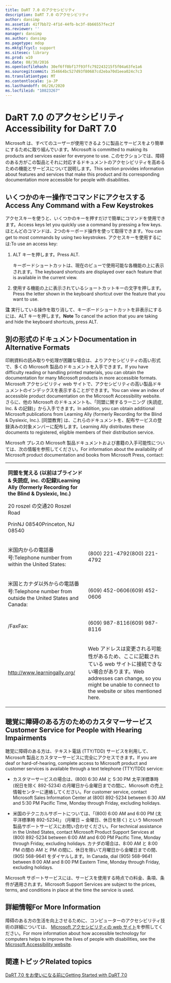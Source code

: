 ```yaml
---
title: DaRT 7.0 のアクセシビリティ
description: DaRT 7.0 のアクセシビリティ
author: dansimp
ms.assetid: 41f7bb72-4f1d-44fb-bc3f-8b66557fec2f
ms.reviewer: ''
manager: dansimp
ms.author: dansimp
ms.pagetype: mdop
ms.mktglfcycl: support
ms.sitesec: library
ms.prod: w10
ms.date: 08/30/2016
ms.openlocfilehash: 30ef6ff0bf17f93ffc792243215f5f04a63fe1a6
ms.sourcegitcommit: 354664bc527d93f80687cd2eba70d1eea024c7c3
ms.translationtype: MT
ms.contentlocale: ja-JP
ms.lasthandoff: 06/26/2020
ms.locfileid: "10823267"
---
```

# <span data-ttu-id="a4d8c-103">DaRT 7.0 のアクセシビリティ</span><span class="sxs-lookup"><span data-stu-id="a4d8c-103">Accessibility for DaRT 7.0</span></span>


<span data-ttu-id="a4d8c-104">Microsoft は、すべてのユーザーが使用できるように製品とサービスをより簡単にするために取り組んでいます。</span><span class="sxs-lookup"><span data-stu-id="a4d8c-104">Microsoft is committed to making its products and services easier for everyone to use.</span></span> <span data-ttu-id="a4d8c-105">このセクションでは、障碍のある方がこの製品とそれに対応するドキュメントのアクセシビリティを高めるための機能とサービスについて説明します。</span><span class="sxs-lookup"><span data-stu-id="a4d8c-105">This section provides information about features and services that make this product and its corresponding documentation more accessible for people with disabilities.</span></span>

## <span data-ttu-id="a4d8c-106">いくつかのキー操作でコマンドにアクセスする</span><span class="sxs-lookup"><span data-stu-id="a4d8c-106">Access Any Command with a Few Keystrokes</span></span>


<span data-ttu-id="a4d8c-107">アクセスキーを使うと、いくつかのキーを押すだけで簡単にコマンドを使用できます。</span><span class="sxs-lookup"><span data-stu-id="a4d8c-107">Access keys let you quickly use a command by pressing a few keys.</span></span> <span data-ttu-id="a4d8c-108">ほとんどのコマンドは、2つのキーボード操作を使って取得できます。</span><span class="sxs-lookup"><span data-stu-id="a4d8c-108">You can get to most commands by using two keystrokes.</span></span> <span data-ttu-id="a4d8c-109">アクセスキーを使用するには:</span><span class="sxs-lookup"><span data-stu-id="a4d8c-109">To use an access key:</span></span>

1.  <span data-ttu-id="a4d8c-110">ALT キーを押します。</span><span class="sxs-lookup"><span data-stu-id="a4d8c-110">Press ALT.</span></span>

    <span data-ttu-id="a4d8c-111">キーボードショートカットは、現在のビューで使用可能な各機能の上に表示されます。</span><span class="sxs-lookup"><span data-stu-id="a4d8c-111">The keyboard shortcuts are displayed over each feature that is available in the current view.</span></span>

2.  <span data-ttu-id="a4d8c-112">使用する機能の上に表示されているショートカットキーの文字を押します。</span><span class="sxs-lookup"><span data-stu-id="a4d8c-112">Press the letter shown in the keyboard shortcut over the feature that you want to use.</span></span>

<span data-ttu-id="a4d8c-113">**注** 実行している操作を取り消して、キーボードショートカットを非表示にするには、ALT キーを押します。</span><span class="sxs-lookup"><span data-stu-id="a4d8c-113">**Note** To cancel the action that you are taking and hide the keyboard shortcuts, press ALT.</span></span>

 

## <span data-ttu-id="a4d8c-114">別の形式のドキュメント</span><span class="sxs-lookup"><span data-stu-id="a4d8c-114">Documentation in Alternative Formats</span></span>


<span data-ttu-id="a4d8c-115">印刷資料の読み取りや処理が困難な場合は、よりアクセシビリティの高い形式で、多くの Microsoft 製品のドキュメントを入手できます。</span><span class="sxs-lookup"><span data-stu-id="a4d8c-115">If you have difficulty reading or handling printed materials, you can obtain the documentation for many Microsoft products in more accessible formats.</span></span> <span data-ttu-id="a4d8c-116">Microsoft アクセシビリティ web サイトで、アクセシビリティの高い製品ドキュメントのインデックスを表示することができます。</span><span class="sxs-lookup"><span data-stu-id="a4d8c-116">You can view an index of accessible product documentation on the Microsoft Accessibility website.</span></span> <span data-ttu-id="a4d8c-117">さらに、他の Microsoft のドキュメントも、「同盟に関するラーニング (失読症, Inc. & の記録)」から入手できます。</span><span class="sxs-lookup"><span data-stu-id="a4d8c-117">In addition, you can obtain additional Microsoft publications from Learning Ally (formerly Recording for the Blind & Dyslexic, Inc.).</span></span> <span data-ttu-id="a4d8c-118">[同盟教育] は、これらのドキュメントを、配布サービスの登録済みの対象メンバーに配布します。</span><span class="sxs-lookup"><span data-stu-id="a4d8c-118">Learning Ally distributes these documents to registered, eligible members of their distribution service.</span></span>

<span data-ttu-id="a4d8c-119">Microsoft プレスの Microsoft 製品ドキュメントおよび書籍の入手可能性については、次の情報を参照してください。</span><span class="sxs-lookup"><span data-stu-id="a4d8c-119">For information about the availability of Microsoft product documentation and books from Microsoft Press, contact:</span></span>

<table>
<colgroup>
<col width="50%" />
<col width="50%" />
</colgroup>
<tbody>
<tr class="odd">
<td align="left"><p><strong><span data-ttu-id="a4d8c-120">同盟を覚える (以前はブラインド &amp; 失読症, inc. の記録)</span><span class="sxs-lookup"><span data-stu-id="a4d8c-120">Learning Ally (formerly Recording for the Blind &amp; Dyslexic, Inc.)</span></span></strong></p>
<p><span data-ttu-id="a4d8c-121">20 roszel の交通</span><span class="sxs-lookup"><span data-stu-id="a4d8c-121">20 Roszel Road</span></span></p>
<p><span data-ttu-id="a4d8c-122">PrinNJ 08540</span><span class="sxs-lookup"><span data-stu-id="a4d8c-122">Princeton, NJ 08540</span></span></p></td>
<td align="left"><p></p></td>
</tr>
<tr class="even">
<td align="left"><p><span data-ttu-id="a4d8c-123">米国内からの電話番号:</span><span class="sxs-lookup"><span data-stu-id="a4d8c-123">Telephone number from within the United States:</span></span></p></td>
<td align="left"><p><span data-ttu-id="a4d8c-124">(800) 221-4792</span><span class="sxs-lookup"><span data-stu-id="a4d8c-124">(800) 221-4792</span></span></p></td>
</tr>
<tr class="odd">
<td align="left"><p><span data-ttu-id="a4d8c-125">米国とカナダ以外からの電話番号:</span><span class="sxs-lookup"><span data-stu-id="a4d8c-125">Telephone number from outside the United States and Canada:</span></span></p></td>
<td align="left"><p><span data-ttu-id="a4d8c-126">(609) 452-0606</span><span class="sxs-lookup"><span data-stu-id="a4d8c-126">(609) 452-0606</span></span></p></td>
</tr>
<tr class="even">
<td align="left"><p><span data-ttu-id="a4d8c-127">/Fax</span><span class="sxs-lookup"><span data-stu-id="a4d8c-127">Fax:</span></span></p></td>
<td align="left"><p><span data-ttu-id="a4d8c-128">(609) 987-8116</span><span class="sxs-lookup"><span data-stu-id="a4d8c-128">(609) 987-8116</span></span></p></td>
</tr>
<tr class="odd">
<td align="left"><p><a href="https://go.microsoft.com/fwlink/?linkid=239" data-raw-source="[http://www.learningally.org/](https://go.microsoft.com/fwlink/?linkid=239)">http://www.learningally.org/</a></p></td>
<td align="left"><p><span data-ttu-id="a4d8c-129">Web アドレスは変更される可能性があるため、ここに記載されている web サイトに接続できない場合があります。</span><span class="sxs-lookup"><span data-stu-id="a4d8c-129">Web addresses can change, so you might be unable to connect to the website or sites mentioned here.</span></span></p></td>
</tr>
</tbody>
</table>

 

## <span data-ttu-id="a4d8c-130">聴覚に障碍のある方のためのカスタマーサービス</span><span class="sxs-lookup"><span data-stu-id="a4d8c-130">Customer Service for People with Hearing Impairments</span></span>


<span data-ttu-id="a4d8c-131">聴覚に障碍のある方は、テキスト電話 (TTY/TDD) サービスを利用して、Microsoft 製品とカスタマーサービスに完全にアクセスできます。</span><span class="sxs-lookup"><span data-stu-id="a4d8c-131">If you are deaf or hard-of-hearing, complete access to Microsoft product and customer services is available through a text telephone (TTY/TDD) service:</span></span>

-   <span data-ttu-id="a4d8c-132">カスタマーサービスの場合は、(800) 6:30 AM と 5:30 PM 太平洋標準時 (祝日を除く 892-5234) の月曜日から金曜日までの間に、Microsoft の売上情報センターに連絡してください。</span><span class="sxs-lookup"><span data-stu-id="a4d8c-132">For customer service, contact Microsoft Sales Information Center at (800) 892-5234 between 6:30 AM and 5:30 PM Pacific Time, Monday through Friday, excluding holidays.</span></span>

-   <span data-ttu-id="a4d8c-133">米国のテクニカルサポートについては、「(800) 6:00 AM and 6:00 PM (太平洋標準時 892-5234)」 (月曜日 ~ 金曜日、休日を除く) という Microsoft 製品サポートサービスにお問い合わせください。</span><span class="sxs-lookup"><span data-stu-id="a4d8c-133">For technical assistance in the United States, contact Microsoft Product Support Services at (800) 892-5234 between 6:00 AM and 6:00 PM Pacific Time, Monday through Friday, excluding holidays.</span></span> <span data-ttu-id="a4d8c-134">カナダの場合は、8:00 AM と 8:00 PM の間の AM と PM の間に、休日を除いて月曜日から金曜日までの間、(905) 568-9641 をダイヤルします。</span><span class="sxs-lookup"><span data-stu-id="a4d8c-134">In Canada, dial (905) 568-9641 between 8:00 AM and 8:00 PM Eastern Time, Monday through Friday, excluding holidays.</span></span>

<span data-ttu-id="a4d8c-135">Microsoft サポートサービスには、サービスを使用する時点での料金、条項、条件が適用されます。</span><span class="sxs-lookup"><span data-stu-id="a4d8c-135">Microsoft Support Services are subject to the prices, terms, and conditions in place at the time the service is used.</span></span>

## <span data-ttu-id="a4d8c-136">詳細情報</span><span class="sxs-lookup"><span data-stu-id="a4d8c-136">For More Information</span></span>


<span data-ttu-id="a4d8c-137">障碍のある方の生活を向上させるために、コンピューターのアクセシビリティ技術の詳細については、 [Microsoft アクセシビリティの web サイト](https://go.microsoft.com/fwlink/?linkid=8431)を参照してください。</span><span class="sxs-lookup"><span data-stu-id="a4d8c-137">For more information about how accessible technology for computers helps to improve the lives of people with disabilities, see the [Microsoft Accessibility website](https://go.microsoft.com/fwlink/?linkid=8431).</span></span>

## <span data-ttu-id="a4d8c-138">関連トピック</span><span class="sxs-lookup"><span data-stu-id="a4d8c-138">Related topics</span></span>


[<span data-ttu-id="a4d8c-139">DaRT 7.0 をお使いになる前に</span><span class="sxs-lookup"><span data-stu-id="a4d8c-139">Getting Started with DaRT 7.0</span></span>](getting-started-with-dart-70-new-ia.md)

 

 





